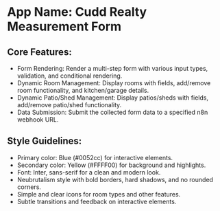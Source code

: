 # **App Name**: Cudd Realty Measurement Form

## Core Features:

- Form Rendering: Render a multi-step form with various input types, validation, and conditional rendering.
- Dynamic Room Management: Display rooms with fields, add/remove room functionality, and kitchen/garage details.
- Dynamic Patio/Shed Management: Display patios/sheds with fields, add/remove patio/shed functionality.
- Data Submission: Submit the collected form data to a specified n8n webhook URL.

## Style Guidelines:

- Primary color: Blue (#0052cc) for interactive elements.
- Secondary color: Yellow (#FFFF00) for background and highlights.
- Font: Inter, sans-serif for a clean and modern look.
- Neubrutalism style with bold borders, hard shadows, and no rounded corners.
- Simple and clear icons for room types and other features.
- Subtle transitions and feedback on interactive elements.